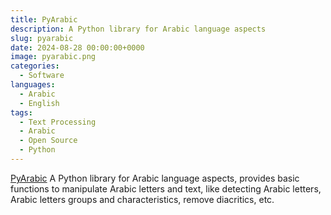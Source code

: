 ```yaml
---
title: PyArabic
description: A Python library for Arabic language aspects
slug: pyarabic
date: 2024-08-28 00:00:00+0000
image: pyarabic.png
categories:
  - Software
languages:
  - Arabic
  - English
tags:
  - Text Processing
  - Arabic
  - Open Source
  - Python
---
```


[PyArabic](https://github.com/linuxscout/pyarabic) A Python library for Arabic language aspects, provides basic functions to manipulate Arabic letters and text, like detecting Arabic letters, Arabic letters groups and characteristics, remove diacritics, etc.
